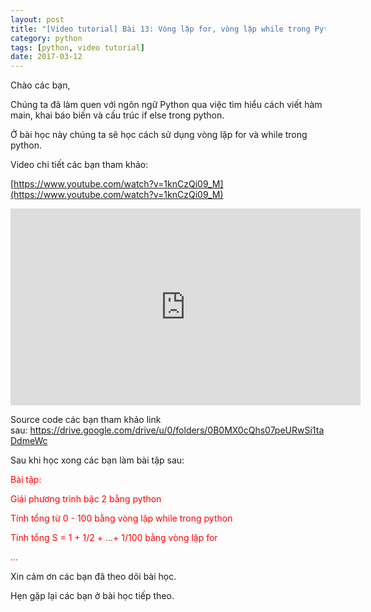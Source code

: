 ```yaml
---
layout: post
title: "[Video tutorial] Bài 13: Vòng lặp for, vòng lặp while trong Python"
category: python
tags: [python, video tutorial]
date: 2017-03-12
---
```


Chào các bạn,

Chúng ta đã làm quen với ngôn ngữ Python qua việc tìm hiểu cách viết hàm main, khai báo biến và cấu trúc if else trong python.

Ở bài học này chúng ta sẽ học cách sử dụng vòng lặp for và while trong python.

Video chi tiết các bạn tham khảo:

[https://www.youtube.com/watch?v=1knCzQi09_M](https://www.youtube.com/watch?v=1knCzQi09_M)

<iframe width="560" height="315" src="https://www.youtube.com/embed/1knCzQi09_M" frameborder="0" allow="autoplay; encrypted-media" allowfullscreen></iframe>

Source code các bạn tham khảo link sau: <a href="https://drive.google.com/drive/u/0/folders/0B0MX0cQhs07peURwSi1taDdmeWc">https://drive.google.com/drive/u/0/folders/0B0MX0cQhs07peURwSi1taDdmeWc</a>

Sau khi học xong các bạn làm bài tập sau:

<span style="color: #ff0000;">Bài tập:</span>

<span style="color: #ff0000;">Giải phương trình bậc 2 bằng python</span>

<span style="color: #ff0000;">Tính tổng từ 0 - 100 bằng vòng lặp while trong python</span>

<span style="color: #ff0000;">Tính tổng S = 1 + 1/2 + ...+ 1/100 bằng vòng lặp for</span>

<span style="color: #ff0000;">...</span>

Xin cảm ơn các bạn đã theo dõi bài học.

Hẹn gặp lại các bạn ở bài học tiếp theo.
